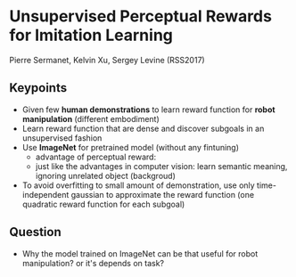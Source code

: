 # Unsupervised Perceptual Rewards for Imitation LearningPierre Sermanet, Kelvin Xu, Sergey Levine (RSS2017)

## Keypoints
- Given few **human demonstrations** to learn reward function for **robot manipulation** (different embodiment)
- Learn reward function that are dense and discover subgoals in an unsupervised fashion 
- Use **ImageNet** for pretrained model (without any fintuning)
	- advantage of perceptual reward:
	- just like the advantages in computer vision: learn semantic meaning, ignoring unrelated object (backgroud)
-  To avoid overfitting to small amount of demonstration, use only time-independent gaussian to approximate the reward function (one quadratic reward function for each subgoal)
	
	
## Question
- Why the model trained on ImageNet can be that useful for robot manipulation? or it's depends on task? 